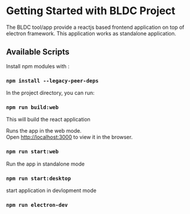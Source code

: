 # Getting Started with BLDC Project
The BLDC tool/app provide a reactjs based frontend application on top of electron framework. This application works as standalone application.

## Available Scripts
Install npm modules with :
### `npm install --legacy-peer-deps`

In the project directory, you can run:

### `npm run build:web`
This will build the react application


Runs the app in the web mode.\
Open [http://localhost:3000](http://localhost:3000) to view it in the browser.

### `npm run start:web`

Run the app in standalone mode

### `npm run start:desktop`

start application in devlopment mode

### `npm run electron-dev`


